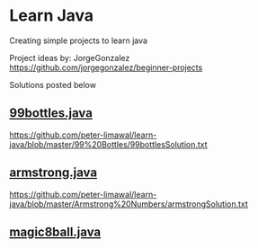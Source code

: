 # Learn Java
Creating simple projects to learn java

Project ideas by: JorgeGonzalez
https://github.com/jorgegonzalez/beginner-projects

Solutions posted below

## [99bottles.java](https://github.com/peter-limawal/learn-java/blob/master/99%20Bottles/99bottles.java)
https://github.com/peter-limawal/learn-java/blob/master/99%20Bottles/99bottlesSolution.txt

## [armstrong.java](https://github.com/peter-limawal/learn-java/blob/master/Armstrong%20Numbers/armstrong.java)
https://github.com/peter-limawal/learn-java/blob/master/Armstrong%20Numbers/armstrongSolution.txt

## [magic8ball.java](https://github.com/peter-limawal/learn-java/blob/master/Magic%208%20Ball/magic8ball.java)
